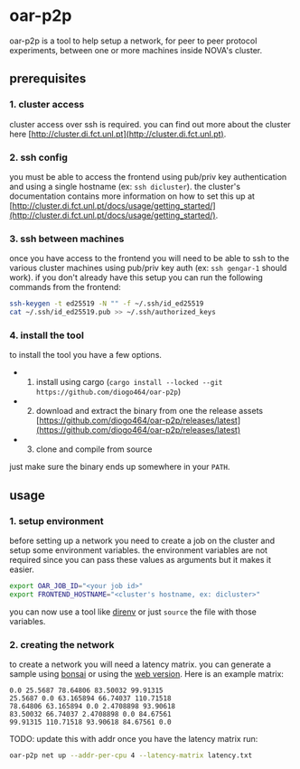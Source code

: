 # oar-p2p

oar-p2p is a tool to help setup a network, for peer to peer protocol experiments, between one or more machines inside NOVA's cluster.

## prerequisites

### 1. cluster access
cluster access over ssh is required. you can find out more about the cluster here [http://cluster.di.fct.unl.pt](http://cluster.di.fct.unl.pt).

### 2. ssh config
you must be able to access the frontend using pub/priv key authentication and using a single hostname (ex: `ssh dicluster`). the cluster's documentation contains more information on how to set this up at [http://cluster.di.fct.unl.pt/docs/usage/getting_started/](http://cluster.di.fct.unl.pt/docs/usage/getting_started/).

### 3. ssh between machines
once you have access to the frontend you will need to be able to ssh to the various cluster machines using pub/priv key auth (ex: `ssh gengar-1` should work). if you don't already have this setup you can run the following commands from the frontend:
```bash
ssh-keygen -t ed25519 -N "" -f ~/.ssh/id_ed25519
cat ~/.ssh/id_ed25519.pub >> ~/.ssh/authorized_keys
```

### 4. install the tool
to install the tool you have a few options.
+ 1. install using cargo (`cargo install --locked --git https://github.com/diogo464/oar-p2p`)
+ 2. download and extract the binary from one the release assets [https://github.com/diogo464/oar-p2p/releases/latest](https://github.com/diogo464/oar-p2p/releases/latest)
+ 3. clone and compile from source

just make sure the binary ends up somewhere in your `PATH`.

## usage

### 1. setup environment
before setting up a network you need to create a job on the cluster and setup some environment variables. the environment variables are not required since you can pass these values as arguments but it makes it easier.
```bash
export OAR_JOB_ID="<your job id>"
export FRONTEND_HOSTNAME="<cluster's hostname, ex: dicluster>"
```
you can now use a tool like [direnv](https://direnv.net) or just `source` the file with those variables.

### 2. creating the network
to create a network you will need a latency matrix. you can generate a sample using [bonsai](https://codelab.fct.unl.pt/di/computer-systems/bonsai) or using the [web version](https://bonsai.d464.sh).
Here is an example matrix:
```
0.0 25.5687 78.64806 83.50032 99.91315
25.5687 0.0 63.165894 66.74037 110.71518
78.64806 63.165894 0.0 2.4708898 93.90618
83.50032 66.74037 2.4708898 0.0 84.67561
99.91315 110.71518 93.90618 84.67561 0.0
```

TODO: update this with addr
once you have the latency matrix run:
```bash
oar-p2p net up --addr-per-cpu 4 --latency-matrix latency.txt
```


